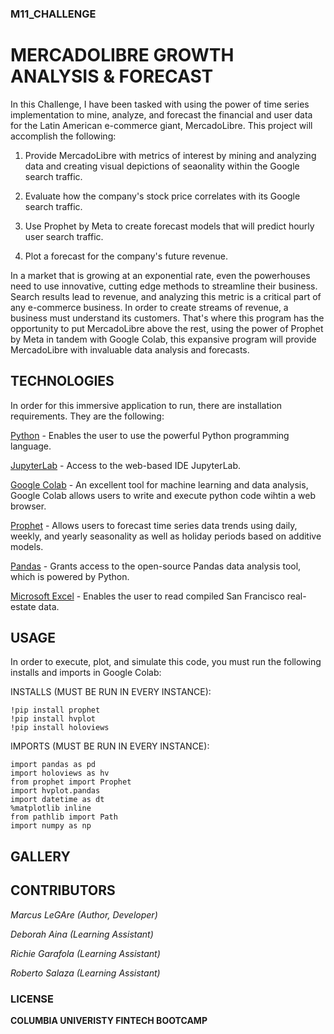 ### M11_CHALLENGE

# MERCADOLIBRE GROWTH ANALYSIS & FORECAST

In this Challenge, I have been tasked with using the power of time series implementation to mine, analyze, and forecast the financial and user data for the Latin American e-commerce giant, MercadoLibre. This project will accomplish the following:

1. Provide MercadoLibre with metrics of interest by  mining and analyzing data and creating visual depictions of seaonality within the Google search traffic.

2. Evaluate how the company's stock price correlates with its Google search traffic.

3. Use Prophet by Meta to create forecast models that will predict hourly user search traffic.

4. Plot a forecast for the company's future revenue. 

In a market that is growing at an exponential rate, even the powerhouses need to use innovative, cutting edge methods to streamline their business. Search results lead to revenue, and analyzing this metric is a critical part of any e-commerce business. In order to create streams of revenue, a business must understand its customers. That's where this program has the opportunity to put MercadoLibre above the rest, using the power of Prophet by Meta in tandem with Google Colab, this expansive program will provide MercadoLibre with invaluable data analysis and forecasts. 

## TECHNOLOGIES

In order for this immersive application to run, there are installation requirements. They are the following:

[Python](https://www.python.org/downloads/) - Enables the user to use the powerful Python programming language.

[JupyterLab](https://jupyter.org/) - Access to the web-based IDE JupyterLab.  

[Google Colab](https://colab.research.google.com) - An excellent tool for machine learning and data analysis, Google Colab allows users to write and execute python code wihtin a web browser.

[Prophet](https://facebook.github.io/prophet/docs/installation.html) - Allows users to forecast time series data trends using daily, weekly, and yearly seasonality as well as holiday periods based on additive models.

[Pandas](https://pandas.pydata.org/) - Grants access to the open-source Pandas data analysis tool, which is powered by Python.

[Microsoft Excel](https://www.microsoft.com/en-us/microsoft-365/excel) - Enables the user to read compiled San Francisco real-estate data.

## USAGE

In order to execute, plot, and simulate this code, you must run the following installs and imports in Google Colab:

INSTALLS (MUST BE RUN IN EVERY INSTANCE):

```!pip install pystan
!pip install prophet
!pip install hvplot
!pip install holoviews
```
IMPORTS (MUST BE RUN IN EVERY INSTANCE):

```forecasting_net_prophet
import pandas as pd
import holoviews as hv
from prophet import Prophet
import hvplot.pandas
import datetime as dt
%matplotlib inline
from pathlib import Path
import numpy as np
```

## GALLERY



## CONTRIBUTORS

*Marcus LeGAre (Author, Developer)*

*Deborah Aina (Learning Assistant)*

*Richie Garafola (Learning Assistant)*

*Roberto Salaza (Learning Assistant)*

### LICENSE

**COLUMBIA UNIVERISTY FINTECH BOOTCAMP**
